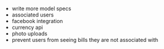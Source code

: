 - write more model specs
- associated users
- facebook integration
- currency api
- photo uploads
- prevent users from seeing bills they are not associated with